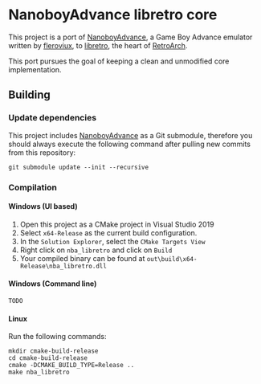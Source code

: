 # NanoboyAdvance libretro core

This project is a port of [NanoboyAdvance](https://github.com/fleroviux/NanoboyAdvance), a Game Boy Advance emulator
written by [fleroviux](https://github.com/fleroviux), to [libretro](https://www.libretro.com/), the heart of
[RetroArch](https://www.retroarch.com/).

This port pursues the goal of keeping a clean and unmodified core implementation.

## Building

### Update dependencies

This project includes [NanoboyAdvance](https://github.com/fleroviux/NanoboyAdvance) as a Git submodule, therefore you
should always execute the following command after pulling new commits from this repository:
```
git submodule update --init --recursive
```

### Compilation

#### Windows (UI based)

1) Open this project as a CMake project in Visual Studio 2019
2) Select `x64-Release` as the current build configuration.
3) In the `Solution Explorer`, select the `CMake Targets View`
4) Right click on `nba_libretro` and click on `Build`
5) Your compiled binary can be found at `out\build\x64-Release\nba_libretro.dll`

#### Windows (Command line)

`TODO`

#### Linux

Run the following commands:

```
mkdir cmake-build-release
cd cmake-build-release
cmake -DCMAKE_BUILD_TYPE=Release ..
make nba_libretro
```
